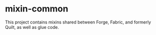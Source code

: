 # mixin-common

This project contains mixins shared between Forge, Fabric, and formerly Quilt, as
well as glue code.
